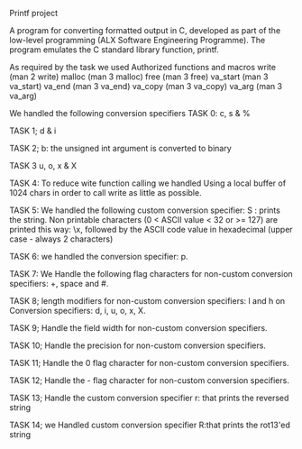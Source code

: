 Printf project

A program for converting formatted output in C, developed as part of the low-level programming (ALX Software Engineering Programme). The program emulates the C standard library function, printf.

As required by the task we used Authorized functions and macros write (man 2 write) malloc (man 3 malloc) free (man 3 free) va_start (man 3 va_start) va_end (man 3 va_end) va_copy (man 3 va_copy) va_arg (man 3 va_arg)

We handled the following conversion specifiers TASK 0: c, s & %

TASK 1; d & i

TASK 2; b: the unsigned int argument is converted to binary

TASK 3 u, o, x & X

TASK 4: To reduce wite function calling we handled Using a local buffer of 1024 chars in order to call write as little as possible.

TASK 5: We handled the following custom conversion specifier: S : prints the string. Non printable characters (0 < ASCII value < 32 or >= 127) are printed this way: \x, followed by the ASCII code value in hexadecimal (upper case - always 2 characters)

TASK 6: we handled the conversion specifier: p.

TASK 7: We Handle the following flag characters for non-custom conversion specifiers: +, space and #.

TASK 8; length modifiers for non-custom conversion specifiers: l and h on Conversion specifiers: d, i, u, o, x, X.

TASK 9; Handle the field width for non-custom conversion specifiers.

TASK 10; Handle the precision for non-custom conversion specifiers.

TASK 11; Handle the 0 flag character for non-custom conversion specifiers.

TASK 12; Handle the - flag character for non-custom conversion specifiers.

TASK 13; Handle the custom conversion specifier r: that prints the reversed string

TASK 14; we Handled custom conversion specifier R:that prints the rot13'ed string
